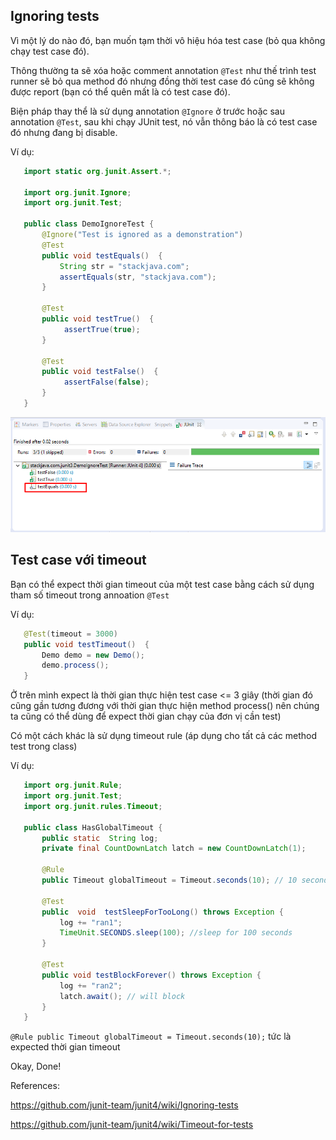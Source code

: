 Ignoring tests
--------------

Vì một lý do nào đó, bạn muốn tạm thời vô hiệu hóa test case (bỏ qua không chạy test case đó).

Thông thường ta sẽ xóa hoặc comment annotation `@Test` như thế trình test runner sẽ bỏ qua method đó nhưng đồng thời test case đó cũng sẽ không được report (bạn có thể quên mất là có test case đó).

Biện pháp thay thể là sử dụng annotation `@Ignore` ở trước hoặc sau annotation `@Test`, sau khi chạy JUnit test, nó vẫn thông báo là có test case đó nhưng đang bị disable.

Ví dụ:

```java
   import static org.junit.Assert.*;

   import org.junit.Ignore;
   import org.junit.Test;

   public class DemoIgnoreTest {
	   @Ignore("Test is ignored as a demonstration")
	   @Test
	   public void testEquals()  {
		   String str = "stackjava.com";
		   assertEquals(str, "stackjava.com");
	   }

	   @Test
	   public void testTrue()  {
			assertTrue(true);
	   }

	   @Test
	   public void testFalse()  {
			assertFalse(false);
	   }
   }
```

[![Ví dụ JUnit Ignoring tests và Timeout với test case](/img/posts/java/junit-ignore-test.png)](/img/posts/java/junit-ignore-test.png)

Test case với timeout
---------------------

Bạn có thể expect thời gian timeout của một test case bằng cách sử dụng tham số timeout trong annoation `@Test`

Ví dụ:

```java
   @Test(timeout = 3000)
   public void testTimeout()  {
	   Demo demo = new Demo();
	   demo.process();
   }
```

Ở trên mình expect là thời gian thực hiện test case <= 3 giây (thời gian đó cũng gần tương đương với thời gian thực hiện method process() nên chúng ta cũng có thể dùng để expect thời gian chạy của đơn vị cần test)

Có một cách khác là sử dụng timeout rule (áp dụng cho tất cả các method test trong class)

Ví dụ:

```java
   import org.junit.Rule;
   import org.junit.Test;
   import org.junit.rules.Timeout;

   public class HasGlobalTimeout {
	   public static  String log;
	   private final CountDownLatch latch = new CountDownLatch(1);

	   @Rule
	   public Timeout globalTimeout = Timeout.seconds(10); // 10 seconds max per method tested

	   @Test
	   public  void  testSleepForTooLong() throws Exception {
		   log += "ran1";
		   TimeUnit.SECONDS.sleep(100); //sleep for 100 seconds
	   }

	   @Test
	   public void testBlockForever() throws Exception {
		   log += "ran2";
		   latch.await(); // will block
	   }
   }
```

`@Rule public Timeout globalTimeout = Timeout.seconds(10);` tức là expected thời gian timeout

Okay, Done!

References:

<https://github.com/junit-team/junit4/wiki/Ignoring-tests>

<https://github.com/junit-team/junit4/wiki/Timeout-for-tests>
